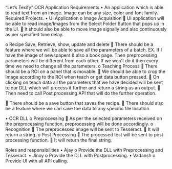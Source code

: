 “Let’s Texify”
OCR Application Requirements 
•	An application which is able to read text from an image. Image can be any size, color and font family.
Required Projects.
•	UI Application
o	Image Acquisition
	UI application will be able to read image/Images from the Select Folder Button that pops up in the UI.
	It should also be able to move image signally and also continuously as per specified time delay.
 

o	Recipe Save, Retrieve, show, update and delete
	There should be a feature where we will be able to save all the parameters of a batch. EX.  If I have the image of newspapers & also a book page. Then preprocessing parameters will be different from each other. If we won’t do it then every time we need to change all the parameters.
o	Teaching Process
	There should be a ROI on a panel that is movable.
	We should be able to crop the Image according to the ROI when teach or get data button pressed.
	On clicking on teach data all the parameters that we have decided will be sent to our DLL which will process it further and return a string as an output.
	Then need to call Post processing API that will do the further operation.
 

	There should be a save button that saves the recipe.
	There should also be a feature where we can save the data to any specific file location.


•	OCR DLL
o	Preprocessing
	As per the selected parameters received on the preprocessing function, preprocessing will be done accordingly. 
o	Recognition
	The preprocessed image will be sent to Tesseract.
	It will return a string.
o	Post Processing
	The processed test will be sent to post processing function. 
	It will return the final string.


Roles and responsibilities
•	Ajay
o	Provide the DLL with Preprocessing and Tesseract.
•	Jinoy
o	Provide the DLL with Postprocessing.
•	Vadansh
o	Provide UI with all API calling.




 


